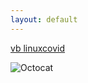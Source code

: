```yaml
---
layout: default
---
```

[vb linux](./posts/vb-linux.md)[covid](./posts/covid.md)

![Octocat](https://github.githubassets.com/images/icons/emoji/octocat.png)
